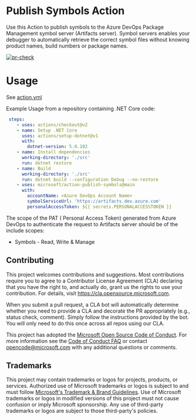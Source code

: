 # Publish Symbols Action

Use this Action to publish symbols to the Azure DevOps Package Management symbol server (Artifacts server). Symbol servers enables your debugger to automatically retrieve the correct symbol files without knowing product names, build numbers or package names.

[![pr-check](https://github.com/microsoft/action-publish-symbols/actions/workflows/pr-check.yml/badge.svg)](https://github.com/microsoft/action-publish-symbols/actions/workflows/pr-check.yml)

# Usage

See [action.yml](action.yml)

Example Usage from a repository containing .NET Core code:
```yaml
 steps:
    - uses: actions/checkout@v2
    - name: Setup .NET Core
      uses: actions/setup-dotnet@v1
      with:
        dotnet-version: 5.0.102
    - name: Install dependencies
      working-directory: './src'
      run: dotnet restore
    - name: Build
      working-directory: './src'
      run: dotnet build --configuration Debug --no-restore
    - uses: microsoft/action-publish-symbols@main
      with:
        accountName: <Azure DevOps Account Name>
        symbolServiceUrl: 'https://artifacts.dev.azure.com'
        personalAccessToken: ${{ secrets.PERSONALACCESSTOKEN }}
```

The scope of the PAT ( Personal Access Token) generated from Azure DevOps to authenticate the request to Artifacts server should be of the include scopes:
- Symbols - Read, Write & Manage

## Contributing

This project welcomes contributions and suggestions.  Most contributions require you to agree to a
Contributor License Agreement (CLA) declaring that you have the right to, and actually do, grant us
the rights to use your contribution. For details, visit https://cla.opensource.microsoft.com.

When you submit a pull request, a CLA bot will automatically determine whether you need to provide
a CLA and decorate the PR appropriately (e.g., status check, comment). Simply follow the instructions
provided by the bot. You will only need to do this once across all repos using our CLA.

This project has adopted the [Microsoft Open Source Code of Conduct](https://opensource.microsoft.com/codeofconduct/).
For more information see the [Code of Conduct FAQ](https://opensource.microsoft.com/codeofconduct/faq/) or
contact [opencode@microsoft.com](mailto:opencode@microsoft.com) with any additional questions or comments.

## Trademarks

This project may contain trademarks or logos for projects, products, or services. Authorized use of Microsoft 
trademarks or logos is subject to and must follow 
[Microsoft's Trademark & Brand Guidelines](https://www.microsoft.com/en-us/legal/intellectualproperty/trademarks/usage/general).
Use of Microsoft trademarks or logos in modified versions of this project must not cause confusion or imply Microsoft sponsorship.
Any use of third-party trademarks or logos are subject to those third-party's policies.
